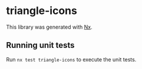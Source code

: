 # triangle-icons

This library was generated with [Nx](https://nx.dev).

## Running unit tests

Run `nx test triangle-icons` to execute the unit tests.
